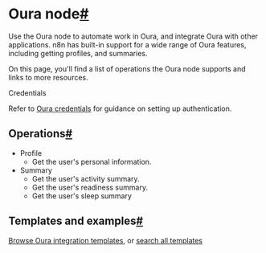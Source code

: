 [](https://github.com/n8n-io/n8n-docs/edit/main/docs/integrations/builtin/app-nodes/n8n-nodes-base.oura.md "Edit this page")

# Oura node[#](#oura-node "Permanent link")

Use the Oura node to automate work in Oura, and integrate Oura with other applications. n8n has built-in support for a wide range of Oura features, including getting profiles, and summaries.

On this page, you'll find a list of operations the Oura node supports and links to more resources.

Credentials

Refer to [Oura credentials](../../credentials/oura/) for guidance on setting up authentication.

## Operations[#](#operations "Permanent link")

*   Profile
    *   Get the user's personal information.
*   Summary
    *   Get the user's activity summary.
    *   Get the user's readiness summary.
    *   Get the user's sleep summary

## Templates and examples[#](#templates-and-examples "Permanent link")

[Browse Oura integration templates](https://n8n.io/integrations/oura/), or [search all templates](https://n8n.io/workflows/)
